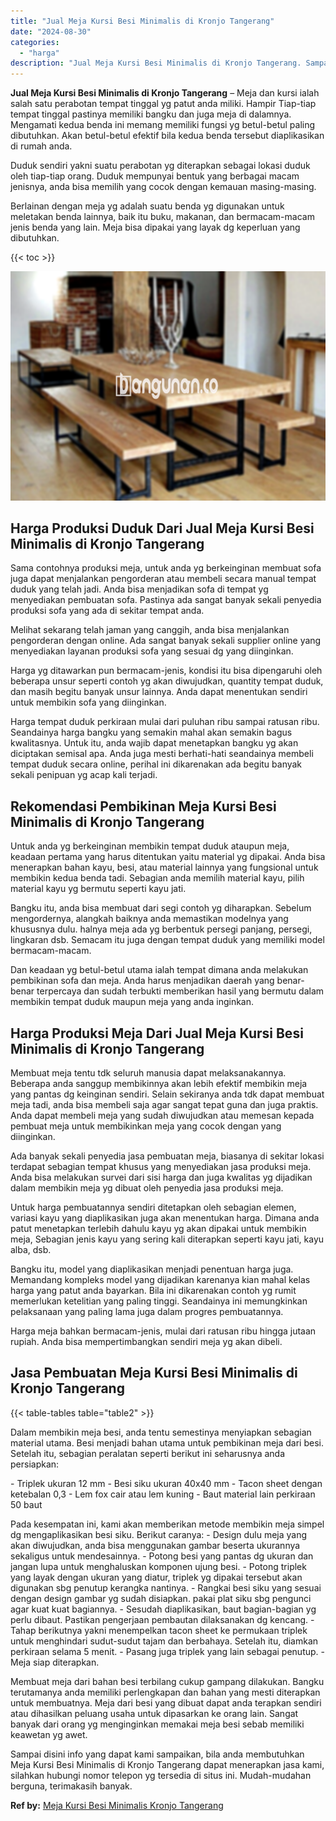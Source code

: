 ```yaml
---
title: "Jual Meja Kursi Besi Minimalis di Kronjo Tangerang"
date: "2024-08-30"
categories: 
  - "harga"
description: "Jual Meja Kursi Besi Minimalis di Kronjo Tangerang. Sampai disini info yang dapat kami sampaikan, bila anda membutuhkan Meja Kursi Besi Minimalis di Kronjo T..."
---
```


**Jual Meja Kursi Besi Minimalis di Kronjo Tangerang** – Meja dan kursi ialah salah satu perabotan tempat tinggal yg patut anda miliki. Hampir Tiap-tiap tempat tinggal pastinya memiliki bangku dan juga meja di dalamnya. Mengamati kedua benda ini memang memiliki fungsi yg betul-betul paling dibutuhkan. Akan betul-betul efektif bila kedua benda tersebut diaplikasikan di rumah anda.

Duduk sendiri yakni suatu perabotan yg diterapkan sebagai lokasi duduk oleh tiap-tiap orang. Duduk mempunyai bentuk yang berbagai macam jenisnya, anda bisa memilih yang cocok dengan kemauan masing-masing.

Berlainan dengan meja yg adalah suatu benda yg digunakan untuk meletakan benda lainnya, baik itu buku, makanan, dan bermacam-macam jenis benda yang lain. Meja bisa dipakai yang layak dg keperluan yang dibutuhkan.

{{< toc >}}

![Jual Meja Kursi Besi Minimalis di Kronjo Tangerang](/images/jual-meja-besi-murah32.png)

## Harga Produksi Duduk Dari Jual Meja Kursi Besi Minimalis di Kronjo Tangerang

Sama contohnya produksi meja, untuk anda yg berkeinginan membuat sofa juga dapat menjalankan pengorderan atau membeli secara manual tempat duduk yang telah jadi. Anda bisa menjadikan sofa di tempat yg menyediakan pembuatan sofa. Pastinya ada sangat banyak sekali penyedia produksi sofa yang ada di sekitar tempat anda.

Melihat sekarang telah jaman yang canggih, anda bisa menjalankan pengorderan dengan online. Ada sangat banyak sekali supplier online yang menyediakan layanan produksi sofa yang sesuai dg yang diinginkan.

Harga yg ditawarkan pun bermacam-jenis, kondisi itu bisa dipengaruhi oleh beberapa unsur seperti contoh yg akan diwujudkan, quantity tempat duduk, dan masih begitu banyak unsur lainnya. Anda dapat menentukan sendiri untuk membikin sofa yang diinginkan.

Harga tempat duduk perkiraan mulai dari puluhan ribu sampai ratusan ribu. Seandainya harga bangku yang semakin mahal akan semakin bagus kwalitasnya. Untuk itu, anda wajib dapat menetapkan bangku yg akan diciptakan semisal apa. Anda juga mesti berhati-hati seandainya membeli tempat duduk secara online, perihal ini dikarenakan ada begitu banyak sekali penipuan yg acap kali terjadi.

## Rekomendasi Pembikinan Meja Kursi Besi Minimalis di Kronjo Tangerang

Untuk anda yg berkeinginan membikin tempat duduk ataupun meja, keadaan pertama yang harus ditentukan yaitu material yg dipakai. Anda bisa menerapkan bahan kayu, besi, atau material lainnya yang fungsional untuk membikin kedua benda tadi. Sebagian anda memilih material kayu, pilih material kayu yg bermutu seperti kayu jati.

Bangku itu, anda bisa membuat dari segi contoh yg diharapkan. Sebelum mengordernya, alangkah baiknya anda memastikan modelnya yang khususnya dulu. halnya meja ada yg berbentuk persegi panjang, persegi, lingkaran dsb. Semacam itu juga dengan tempat duduk yang memiliki model bermacam-macam.

Dan keadaan yg betul-betul utama ialah tempat dimana anda melakukan pembikinan sofa dan meja. Anda harus menjadikan daerah yang benar-benar terpercaya dan sudah terbukti memberikan hasil yang bermutu dalam membikin tempat duduk maupun meja yang anda inginkan.

## Harga Produksi Meja Dari Jual Meja Kursi Besi Minimalis di Kronjo Tangerang

Membuat meja tentu tdk seluruh manusia dapat melaksanakannya. Beberapa anda sanggup membikinnya akan lebih efektif membikin meja yang pantas dg keinginan sendiri. Selain sekiranya anda tdk dapat membuat meja tadi, anda bisa membeli saja agar sangat tepat guna dan juga praktis. Anda dapat membeli meja yang sudah diwujudkan atau memesan kepada pembuat meja untuk membikinkan meja yang cocok dengan yang diinginkan.

Ada banyak sekali penyedia jasa pembuatan meja, biasanya di sekitar lokasi terdapat sebagian tempat khusus yang menyediakan jasa produksi meja. Anda bisa melakukan survei dari sisi harga dan juga kwalitas yg dijadikan dalam membikin meja yg dibuat oleh penyedia jasa produksi meja.

Untuk harga pembuatannya sendiri ditetapkan oleh sebagian elemen, variasi kayu yang diaplikasikan juga akan menentukan harga. Dimana anda patut menetapkan terlebih dahulu kayu yg akan dipakai untuk membikin meja, Sebagian jenis kayu yang sering kali diterapkan seperti kayu jati, kayu alba, dsb.

Bangku itu, model yang diaplikasikan menjadi penentuan harga juga. Memandang kompleks model yang dijadikan karenanya kian mahal kelas harga yang patut anda bayarkan. Bila ini dikarenakan contoh yg rumit memerlukan ketelitian yang paling tinggi. Seandainya ini memungkinkan pelaksanaan yang paling lama juga dalam progres pembuatannya.

Harga meja bahkan bermacam-jenis, mulai dari ratusan ribu hingga jutaan rupiah. Anda bisa mempertimbangkan sendiri meja yg akan dibeli.

## Jasa Pembuatan Meja Kursi Besi Minimalis di Kronjo Tangerang

{{< table-tables table="table2" >}}

Dalam membikin meja besi, anda tentu semestinya menyiapkan sebagian material utama. Besi menjadi bahan utama untuk pembikinan meja dari besi. Setelah itu, sebagian peralatan seperti berikut ini seharusnya anda persiapkan:

\- Triplek ukuran 12 mm - Besi siku ukuran 40x40 mm - Tacon sheet dengan ketebalan 0,3 - Lem fox cair atau lem kuning - Baut material lain perkiraan 50 baut

Pada kesempatan ini, kami akan memberikan metode membikin meja simpel dg mengaplikasikan besi siku. Berikut caranya: - Design dulu meja yang akan diwujudkan, anda bisa menggunakan gambar beserta ukurannya sekaligus untuk mendesainnya. - Potong besi yang pantas dg ukuran dan jangan lupa untuk menghaluskan komponen ujung besi. - Potong triplek yang layak dengan ukuran yang diatur, triplek yg dipakai tersebut akan digunakan sbg penutup kerangka nantinya. - Rangkai besi siku yang sesuai dengan design gambar yg sudah disiapkan. pakai plat siku sbg pengunci agar kuat kuat bagiannya. - Sesudah diaplikasikan, baut bagian-bagian yg perlu dibaut. Pastikan pengerjaan pembautan dilaksanakan dg kencang. - Tahap berikutnya yakni menempelkan tacon sheet ke permukaan triplek untuk menghindari sudut-sudut tajam dan berbahaya. Setelah itu, diamkan perkiraan selama 5 menit. - Pasang juga triplek yang lain sebagai penutup. - Meja siap diterapkan.

Membuat meja dari bahan besi terbilang cukup gampang dilakukan. Bangku terutamanya anda memiliki perlengkapan dan bahan yang mesti diterapkan untuk membuatnya. Meja dari besi yang dibuat dapat anda terapkan sendiri atau dihasilkan peluang usaha untuk dipasarkan ke orang lain. Sangat banyak dari orang yg menginginkan memakai meja besi sebab memiliki keawetan yg awet.

Sampai disini info yang dapat kami sampaikan, bila anda membutuhkan Meja Kursi Besi Minimalis di Kronjo Tangerang dapat menerapkan jasa kami, silahkan hubungi nomor telepon yg tersedia di situs ini. Mudah-mudahan berguna, terimakasih banyak.

**Ref by:** [Meja Kursi Besi Minimalis Kronjo Tangerang](https://id.wikipedia.org/wiki/Meja)
